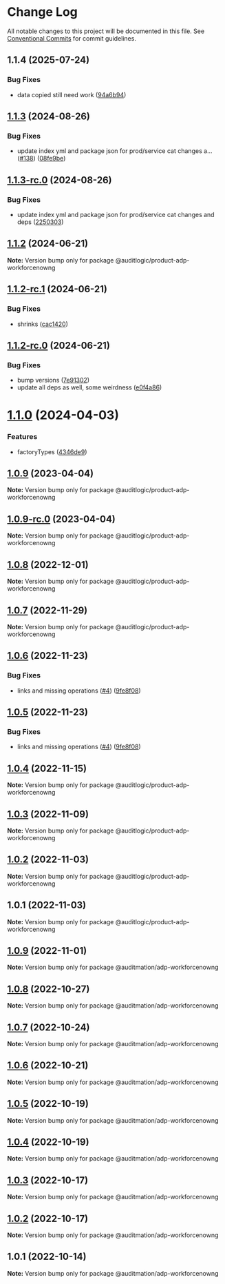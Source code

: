 # Change Log

All notable changes to this project will be documented in this file.
See [Conventional Commits](https://conventionalcommits.org) for commit guidelines.

## 1.1.4 (2025-07-24)


### Bug Fixes

* data copied still need work ([94a6b94](https://github.com/zerobias-org/product/commit/94a6b942fb0516367548599d739529536132755a))





## [1.1.3](https://github.com/auditlogic/product/compare/@auditlogic/product-adp-workforcenowng@1.1.2...@auditlogic/product-adp-workforcenowng@1.1.3) (2024-08-26)


### Bug Fixes

* update index yml and package json for prod/service cat changes a… ([#138](https://github.com/auditlogic/product/issues/138)) ([08fe9be](https://github.com/auditlogic/product/commit/08fe9beb1c8457462a19bc69caa02e6212d97e1a))





## [1.1.3-rc.0](https://github.com/auditlogic/product/compare/@auditlogic/product-adp-workforcenowng@1.1.2...@auditlogic/product-adp-workforcenowng@1.1.3-rc.0) (2024-08-26)


### Bug Fixes

* update index yml and package json for prod/service cat changes and deps ([2250303](https://github.com/auditlogic/product/commit/225030363a363608240135b7ebed386b28f01e4b))





## [1.1.2](https://github.com/auditlogic/product/compare/@auditlogic/product-adp-workforcenowng@1.1.2-rc.1...@auditlogic/product-adp-workforcenowng@1.1.2) (2024-06-21)

**Note:** Version bump only for package @auditlogic/product-adp-workforcenowng





## [1.1.2-rc.1](https://github.com/auditlogic/product/compare/@auditlogic/product-adp-workforcenowng@1.1.2-rc.0...@auditlogic/product-adp-workforcenowng@1.1.2-rc.1) (2024-06-21)


### Bug Fixes

* shrinks ([cac1420](https://github.com/auditlogic/product/commit/cac14200fefcd8183ab69fe89a47bd3f70f563e9))





## [1.1.2-rc.0](https://github.com/auditlogic/product/compare/@auditlogic/product-adp-workforcenowng@1.1.0...@auditlogic/product-adp-workforcenowng@1.1.2-rc.0) (2024-06-21)


### Bug Fixes

* bump versions ([7e91302](https://github.com/auditlogic/product/commit/7e913023b8b312150ed7762c32fbbe616be71de5))
* update all deps as well, some weirdness ([e0f4a86](https://github.com/auditlogic/product/commit/e0f4a864714e2d3de6bbf3da014d5312fe53be2f))





# [1.1.0](https://github.com/auditlogic/product/compare/@auditlogic/product-adp-workforcenowng@1.0.9...@auditlogic/product-adp-workforcenowng@1.1.0) (2024-04-03)


### Features

* factoryTypes ([4346de9](https://github.com/auditlogic/product/commit/4346de92693aee892fccf725338ffc7b80ab182b))





## [1.0.9](https://github.com/auditlogic/product/compare/@auditlogic/product-adp-workforcenowng@1.0.8...@auditlogic/product-adp-workforcenowng@1.0.9) (2023-04-04)

**Note:** Version bump only for package @auditlogic/product-adp-workforcenowng





## [1.0.9-rc.0](https://github.com/auditlogic/product/compare/@auditlogic/product-adp-workforcenowng@1.0.8...@auditlogic/product-adp-workforcenowng@1.0.9-rc.0) (2023-04-04)

**Note:** Version bump only for package @auditlogic/product-adp-workforcenowng





## [1.0.8](https://github.com/auditlogic/product/compare/@auditlogic/product-adp-workforcenowng@1.0.7...@auditlogic/product-adp-workforcenowng@1.0.8) (2022-12-01)

**Note:** Version bump only for package @auditlogic/product-adp-workforcenowng





## [1.0.7](https://github.com/auditlogic/product/compare/@auditlogic/product-adp-workforcenowng@1.0.6...@auditlogic/product-adp-workforcenowng@1.0.7) (2022-11-29)

**Note:** Version bump only for package @auditlogic/product-adp-workforcenowng





## [1.0.6](https://github.com/auditlogic/product/compare/@auditlogic/product-adp-workforcenowng@1.0.4...@auditlogic/product-adp-workforcenowng@1.0.6) (2022-11-23)


### Bug Fixes

* links and missing operations ([#4](https://github.com/auditlogic/product/issues/4)) ([9fe8f08](https://github.com/auditlogic/product/commit/9fe8f08fe7c57fdb79f991ac35bd6ac2e7dcad38))





## [1.0.5](https://github.com/auditlogic/product/compare/@auditlogic/product-adp-workforcenowng@1.0.4...@auditlogic/product-adp-workforcenowng@1.0.5) (2022-11-23)


### Bug Fixes

* links and missing operations ([#4](https://github.com/auditlogic/product/issues/4)) ([9fe8f08](https://github.com/auditlogic/product/commit/9fe8f08fe7c57fdb79f991ac35bd6ac2e7dcad38))





## [1.0.4](https://github.com/auditlogic/product/compare/@auditlogic/product-adp-workforcenowng@1.0.3...@auditlogic/product-adp-workforcenowng@1.0.4) (2022-11-15)

**Note:** Version bump only for package @auditlogic/product-adp-workforcenowng





## [1.0.3](https://github.com/auditlogic/product/compare/@auditlogic/product-adp-workforcenowng@1.0.2...@auditlogic/product-adp-workforcenowng@1.0.3) (2022-11-09)

**Note:** Version bump only for package @auditlogic/product-adp-workforcenowng





## [1.0.2](https://github.com/auditlogic/product/compare/@auditlogic/product-adp-workforcenowng@1.0.1...@auditlogic/product-adp-workforcenowng@1.0.2) (2022-11-03)

**Note:** Version bump only for package @auditlogic/product-adp-workforcenowng





## 1.0.1 (2022-11-03)

**Note:** Version bump only for package @auditlogic/product-adp-workforcenowng





## [1.0.9](https://github.com/auditmation/store-content/compare/@auditmation/adp-workforcenowng@1.0.8...@auditmation/adp-workforcenowng@1.0.9) (2022-11-01)

**Note:** Version bump only for package @auditmation/adp-workforcenowng





## [1.0.8](https://github.com/auditmation/store-content/compare/@auditmation/adp-workforcenowng@1.0.7...@auditmation/adp-workforcenowng@1.0.8) (2022-10-27)

**Note:** Version bump only for package @auditmation/adp-workforcenowng





## [1.0.7](https://github.com/auditmation/store-content/compare/@auditmation/adp-workforcenowng@1.0.6...@auditmation/adp-workforcenowng@1.0.7) (2022-10-24)

**Note:** Version bump only for package @auditmation/adp-workforcenowng





## [1.0.6](https://github.com/auditmation/store-content/compare/@auditmation/adp-workforcenowng@1.0.5...@auditmation/adp-workforcenowng@1.0.6) (2022-10-21)

**Note:** Version bump only for package @auditmation/adp-workforcenowng





## [1.0.5](https://github.com/auditmation/store-content/compare/@auditmation/adp-workforcenowng@1.0.4...@auditmation/adp-workforcenowng@1.0.5) (2022-10-19)

**Note:** Version bump only for package @auditmation/adp-workforcenowng





## [1.0.4](https://github.com/auditmation/store-content/compare/@auditmation/adp-workforcenowng@1.0.3...@auditmation/adp-workforcenowng@1.0.4) (2022-10-19)

**Note:** Version bump only for package @auditmation/adp-workforcenowng





## [1.0.3](https://github.com/auditmation/store-content/compare/@auditmation/adp-workforcenowng@1.0.2...@auditmation/adp-workforcenowng@1.0.3) (2022-10-17)

**Note:** Version bump only for package @auditmation/adp-workforcenowng





## [1.0.2](https://github.com/auditmation/store-content/compare/@auditmation/adp-workforcenowng@1.0.1...@auditmation/adp-workforcenowng@1.0.2) (2022-10-17)

**Note:** Version bump only for package @auditmation/adp-workforcenowng





## 1.0.1 (2022-10-14)

**Note:** Version bump only for package @auditmation/adp-workforcenowng
